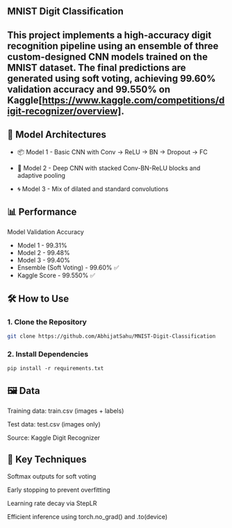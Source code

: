 ## MNIST Digit Classification
This project implements a high-accuracy digit recognition pipeline using an ensemble of three custom-designed CNN models trained on the MNIST dataset. The final predictions are generated using soft voting, achieving 99.60% validation accuracy and 99.550% on Kaggle[https://www.kaggle.com/competitions/digit-recognizer/overview].
---

## 🧠 Model Architectures
 - 📦 Model 1 - Basic CNN with Conv → ReLU → BN → Dropout → FC

 - 🧱 Model 2 - Deep CNN with stacked Conv-BN-ReLU blocks and adaptive pooling

 - 🌀 Model 3 - Mix of dilated and standard convolutions

## 📊 Performance
Model	Validation Accuracy
 - Model 1	- 99.31%
 - Model 2	- 99.48%
 - Model 3	- 99.40%
 - Ensemble (Soft Voting)	- 99.60% ✅
 - Kaggle Score	- 99.550% ✅

## 🛠️ How to Use
### 1. Clone the Repository

```bash
git clone https://github.com/AbhijatSahu/MNIST-Digit-Classification

```
### 2. Install Dependencies
```
pip install -r requirements.txt
```

## 🖼️ Data
Training data: train.csv (images + labels)

Test data: test.csv (images only)

Source: Kaggle Digit Recognizer

## 🧪 Key Techniques
Softmax outputs for soft voting

Early stopping to prevent overfitting

Learning rate decay via StepLR

Efficient inference using torch.no_grad() and .to(device)
